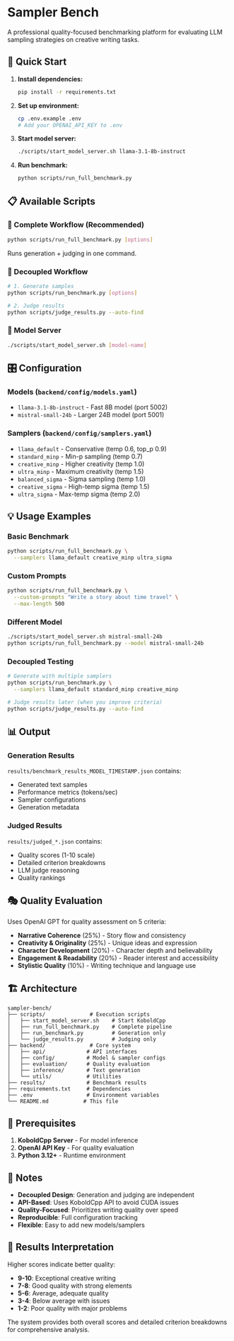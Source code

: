 # Sampler Bench

A professional quality-focused benchmarking platform for evaluating LLM sampling strategies on creative writing tasks.

## 🚀 Quick Start

1. **Install dependencies:**
   ```bash
   pip install -r requirements.txt
   ```

2. **Set up environment:**
   ```bash
   cp .env.example .env
   # Add your OPENAI_API_KEY to .env
   ```

3. **Start model server:**
   ```bash
   ./scripts/start_model_server.sh llama-3.1-8b-instruct
   ```

4. **Run benchmark:**
   ```bash
   python scripts/run_full_benchmark.py
   ```

## 📋 Available Scripts

### 🎯 Complete Workflow (Recommended)
```bash
python scripts/run_full_benchmark.py [options]
```
Runs generation + judging in one command.

### 🔧 Decoupled Workflow
```bash
# 1. Generate samples
python scripts/run_benchmark.py [options]

# 2. Judge results  
python scripts/judge_results.py --auto-find
```

### 🚀 Model Server
```bash
./scripts/start_model_server.sh [model-name]
```

## 🎛️ Configuration

### Models (`backend/config/models.yaml`)
- `llama-3.1-8b-instruct` - Fast 8B model (port 5002)
- `mistral-small-24b` - Larger 24B model (port 5001)

### Samplers (`backend/config/samplers.yaml`)
- `llama_default` - Conservative (temp 0.6, top_p 0.9)
- `standard_minp` - Min-p sampling (temp 0.7)
- `creative_minp` - Higher creativity (temp 1.0)
- `ultra_minp` - Maximum creativity (temp 1.5)
- `balanced_sigma` - Sigma sampling (temp 1.0)
- `creative_sigma` - High-temp sigma (temp 1.5)
- `ultra_sigma` - Max-temp sigma (temp 2.0)

## 💡 Usage Examples

### Basic Benchmark
```bash
python scripts/run_full_benchmark.py \
  --samplers llama_default creative_minp ultra_sigma
```

### Custom Prompts
```bash
python scripts/run_full_benchmark.py \
  --custom-prompts "Write a story about time travel" \
  --max-length 500
```

### Different Model
```bash
./scripts/start_model_server.sh mistral-small-24b
python scripts/run_full_benchmark.py --model mistral-small-24b
```

### Decoupled Testing
```bash
# Generate with multiple samplers
python scripts/run_benchmark.py \
  --samplers llama_default standard_minp creative_minp

# Judge results later (when you improve criteria)
python scripts/judge_results.py --auto-find
```

## 📊 Output

### Generation Results
`results/benchmark_results_MODEL_TIMESTAMP.json` contains:
- Generated text samples
- Performance metrics (tokens/sec)
- Sampler configurations
- Generation metadata

### Judged Results  
`results/judged_*.json` contains:
- Quality scores (1-10 scale)
- Detailed criterion breakdowns
- LLM judge reasoning
- Quality rankings

## 🎭 Quality Evaluation

Uses OpenAI GPT for quality assessment on 5 criteria:
- **Narrative Coherence** (25%) - Story flow and consistency
- **Creativity & Originality** (25%) - Unique ideas and expression  
- **Character Development** (20%) - Character depth and believability
- **Engagement & Readability** (20%) - Reader interest and accessibility
- **Stylistic Quality** (10%) - Writing technique and language use

## 🏗️ Architecture

```
sampler-bench/
├── scripts/              # Execution scripts
│   ├── start_model_server.sh    # Start KoboldCpp
│   ├── run_full_benchmark.py    # Complete pipeline
│   ├── run_benchmark.py         # Generation only
│   └── judge_results.py         # Judging only
├── backend/              # Core system
│   ├── api/             # API interfaces
│   ├── config/          # Model & sampler configs
│   ├── evaluation/      # Quality evaluation
│   ├── inference/       # Text generation
│   └── utils/           # Utilities
├── results/             # Benchmark results
├── requirements.txt     # Dependencies
├── .env                 # Environment variables
└── README.md           # This file
```

## 🔧 Prerequisites

1. **KoboldCpp Server** - For model inference
2. **OpenAI API Key** - For quality evaluation
3. **Python 3.12+** - Runtime environment

## 📝 Notes

- **Decoupled Design**: Generation and judging are independent
- **API-Based**: Uses KoboldCpp API to avoid CUDA issues
- **Quality-Focused**: Prioritizes writing quality over speed
- **Reproducible**: Full configuration tracking
- **Flexible**: Easy to add new models/samplers

## 🎯 Results Interpretation

Higher scores indicate better quality:
- **9-10**: Exceptional creative writing
- **7-8**: Good quality with strong elements  
- **5-6**: Average, adequate quality
- **3-4**: Below average with issues
- **1-2**: Poor quality with major problems

The system provides both overall scores and detailed criterion breakdowns for comprehensive analysis. 